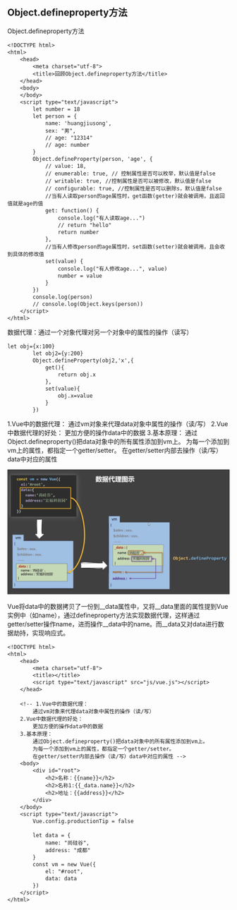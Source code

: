 ## Object.defineproperty方法

Object.defineproperty方法

```
<!DOCTYPE html>
<html>
	<head>
		<meta charset="utf-8">
		<title>回顾Object.defineproperty方法</title>
	</head>
	<body>
	</body>
	<script type="text/javascript">
		let number = 18
		let person = {
			name: 'huangjiusong',
			sex: "男",
			// age: "12314"
			// age: number
		}
		Object.defineProperty(person, 'age', {
			// value: 18,
			// enumerable: true, // 控制属性是否可以枚举，默认值是false
			// writable: true, //控制属性是否可以被修改，默认值是false
			// configurable: true, //控制属性是否可以删除s，默认值是false
			//当有人读取person的age属性时，get函数(getter)就会被调用，且返回值就是age的值
			get: function() {
				console.log("有人读取age...")
				// return "hello"
				return number
			},
			//当有人修改person的age属性时，set函数(setter)就会被调用，且会收到具体的修改值
			set(value) {
				console.log("有人修改age...", value)
				number = value
			}
		})
		console.log(person)
		// console.log(Object.keys(person))
	</script>
</html>

```

数据代理：通过一个对象代理对另一个对象中的属性的操作（读写）

```
let obj={x:100}
		let obj2={y:200}
		Object.defineProperty(obj2,'x',{
			get(){
				return obj.x
			},
			set(value){
				obj.x=value
			}
		})
```

1.Vue中的数据代理：
		通过vm对象来代理data对象中属性的操作（读/写）
	2.Vue中数据代理的好处：
		更加方便的操作data中的数据
	3.基本原理：
		通过Object.defineproperty()把data对象中的所有属性添加到vm上。
		为每一个添加到vm上的属性，都指定一个getter/setter。
		在getter/setter内部去操作（读/写）data中对应的属性

![image-20221025201146670](./6.Vue%E6%A0%B8%E5%BF%83%20%E6%95%B0%E6%8D%AE%E4%BB%A3%E7%90%86.assets/image-20221025201146670-6699909.png)

Vue将data中的数据拷贝了一份到\_\_data属性中，又将\_\_data里面的属性提到Vue实例中（如name），通过defineproperty方法实现数据代理，这样通过getter/setter操作name，进而操作\_\_data中的name。而\_\_data又对data进行数据劫持，实现响应式。

```
<!DOCTYPE html>
<html>
	<head>
		<meta charset="utf-8">
		<title></title>
		<script type="text/javascript" src="js/vue.js"></script>
	</head>

	<!-- 1.Vue中的数据代理：
		通过vm对象来代理data对象中属性的操作（读/写）
	2.Vue中数据代理的好处：
		更加方便的操作data中的数据
	3.基本原理：
		通过Object.defineproperty()把data对象中的所有属性添加到vm上。
		为每一个添加到vm上的属性，都指定一个getter/setter。
		在getter/setter内部去操作（读/写）data中对应的属性 -->
	<body>
		<div id="root">
			<h2>名称：{{name}}</h2>
			<h2>名称1:{{_data.name}}</h2>
			<h2>地址：{{address}}</h2>
		</div>
	</body>
	<script type="text/javascript">
		Vue.config.productionTip = false

		let data = {
			name: "尚硅谷",
			address: "成都"
		}
		const vm = new Vue({
			el: "#root",
			data: data
		})
	</script>
</html>

```

